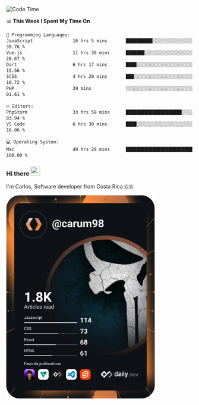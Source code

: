 
<!--START_SECTION:waka-->
![Code Time](http://img.shields.io/badge/Code%20Time-10%2C488%20hrs%208%20mins-blue)

📊 **This Week I Spent My Time On** 

```text
💬 Programming Languages: 
JavaScript               16 hrs 5 mins       ██████████░░░░░░░░░░░░░░░   39.76 % 
Vue.js                   11 hrs 36 mins      ███████░░░░░░░░░░░░░░░░░░   28.67 % 
Dart                     6 hrs 17 mins       ████░░░░░░░░░░░░░░░░░░░░░   15.56 % 
SCSS                     4 hrs 20 mins       ███░░░░░░░░░░░░░░░░░░░░░░   10.72 % 
PHP                      39 mins             ░░░░░░░░░░░░░░░░░░░░░░░░░   01.61 % 

🔥 Editors: 
PhpStorm                 33 hrs 58 mins      █████████████████████░░░░   83.94 % 
VS Code                  6 hrs 30 mins       ████░░░░░░░░░░░░░░░░░░░░░   16.06 % 

💻 Operating System: 
Mac                      40 hrs 28 mins      █████████████████████████   100.00 % 
```


<!--END_SECTION:waka-->

### Hi there <img src="https://media.giphy.com/media/hvRJCLFzcasrR4ia7z/giphy.gif" width="25px" height="25px">

I'm Carlos, Software developer from Costa Rica 🇨🇷

<a href="https://app.daily.dev/carum98"><img src="https://github.com/carum98/carum98/blob/main/devcard.svg" width="400" alt="Carlos Umaña Acevedo's Dev Card"/></a>
